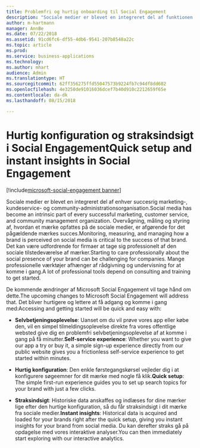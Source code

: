 ```yaml
---
title: Problemfri og hurtig onboarding til Social Engagement
description: "Sociale medier er blevet en integreret del af funktionen til mærkestyring i enhver succesrig marketingorganisation."
author: m-hartmann
manager: AnnBe
ms.date: 07/22/2018
ms.assetid: 91cd6fc6-df55-4db6-9541-207b8548a22c
ms.topic: article
ms.prod: 
ms.service: business-applications
ms.technology: 
ms.author: mhart
audience: Admin
ms.translationtype: HT
ms.sourcegitcommit: 62ff356275ffd55047573b9224fb7c94df8dd602
ms.openlocfilehash: 4e3250de91016036dcef7b40d910c2212659f65e
ms.contentlocale: da-dk
ms.lasthandoff: 08/15/2018

---
```

#  <a name="quick-setup-and-instant-insights-in-social-engagement"></a><span data-ttu-id="a0cf0-103">Hurtig konfiguration og straksindsigt i Social Engagement</span><span class="sxs-lookup"><span data-stu-id="a0cf0-103">Quick setup and instant insights in Social Engagement</span></span>

[!include[microsoft-social-engagement banner](../includes/microsoft-social-engagement.md)]



<span data-ttu-id="a0cf0-104">Sociale medier er blevet en integreret del af enhver succesrig marketing-, kundeservice- og community-administrationsorganisation.</span><span class="sxs-lookup"><span data-stu-id="a0cf0-104">Social media has become an intrinsic part of every successful marketing, customer service, and community management organization.</span></span> <span data-ttu-id="a0cf0-105">Overvågning, måling og styring af, hvordan et mærke opfattes på de sociale medier, er afgørende for det pågældende mærkes succes.</span><span class="sxs-lookup"><span data-stu-id="a0cf0-105">Monitoring, measuring, and managing how a brand is perceived on social media is critical to the success of that brand.</span></span> <span data-ttu-id="a0cf0-106">Det kan være udfordrende for firmaer at tage sig professionelt af den sociale tilstedeværelse af mærker.</span><span class="sxs-lookup"><span data-stu-id="a0cf0-106">Starting to care professionally about the social presence of your brand can be challenging for companies.</span></span> <span data-ttu-id="a0cf0-107">Mange professionelle værktøjer afhænger af rådgivning og undervisning for at komme i gang.</span><span class="sxs-lookup"><span data-stu-id="a0cf0-107">A lot of professional tools depend on consulting and training to get started.</span></span>

<span data-ttu-id="a0cf0-108">De kommende ændringer af Microsoft Social Engagement vil tage hånd om dette.</span><span class="sxs-lookup"><span data-stu-id="a0cf0-108">The upcoming changes to Microsoft Social Engagement will address that.</span></span> <span data-ttu-id="a0cf0-109">Det bliver hurtigere og lettere at få adgang og komme i gang med:</span><span class="sxs-lookup"><span data-stu-id="a0cf0-109">Accessing and getting started will be quick and easy with:</span></span>

-   <span data-ttu-id="a0cf0-110">**Selvbetjeningsoplevelse**: Uanset om du vil prøve vores app eller købe den, vil en simpel tilmeldingsoplevelse direkte fra vores offentlige websted give dig en problemfri selvbetjeningsoplevelse af at komme i gang på få minutter.</span><span class="sxs-lookup"><span data-stu-id="a0cf0-110">**Self-service experience**: Whether you want to give our app a try or buy it, a simple sign-up experience directly from our public website gives you a frictionless self-service experience to get started within minutes.</span></span>

-   <span data-ttu-id="a0cf0-111">**Hurtig konfiguration**: Den enkle førstegangskørsel vejleder dig i at konfigurere søgeemner for dit mærke med nogle få klik.</span><span class="sxs-lookup"><span data-stu-id="a0cf0-111">**Quick setup**: The simple first-run experience guides you to set up search topics for your brand with just a few clicks.</span></span>

-   <span data-ttu-id="a0cf0-112">**Straksindsigt**: Historiske data anskaffes og indlæses for dine mærker lige efter den hurtige konfiguration, så du får straksindsigt i dit mærke fra sociale medier.</span><span class="sxs-lookup"><span data-stu-id="a0cf0-112">**Instant insights**: Historical data is acquired and loaded for your brands right after the quick setup, giving you instant insights for your brand from social media.</span></span> <span data-ttu-id="a0cf0-113">Du kan derefter straks gå på opdagelse med vores interaktive analyser.</span><span class="sxs-lookup"><span data-stu-id="a0cf0-113">You can then immediately start exploring with our interactive analytics.</span></span>

<!-- Picture 3 -->


